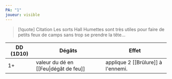 ```yaml
---
PA: "1"
joueur: visible
---
```

> [!quote] Citation
> Les sorts Hall Humettes sont très utiles pour faire de petits feux de camps sans trop se prendre la tête… 

| DD (1D10) | Dégâts                                | Effet                              |
| --------- | ------------------------------------- | ---------------------------------- |
| 1+        | valeur du dé en [[Feu\|dégât de feu]] | applique 2 [[Brûlure]] à l'ennemi. |
